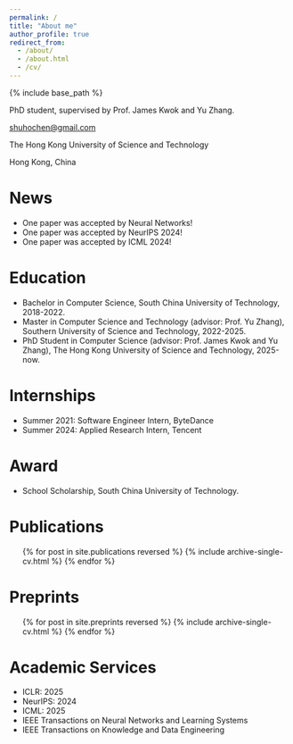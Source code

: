 ```yaml
---
permalink: /
title: "About me"
author_profile: true
redirect_from: 
  - /about/
  - /about.html
  - /cv/
---
```



{% include base_path %}

PhD student, supervised by Prof. James Kwok and Yu Zhang.

shuhochen@gmail.com

The Hong Kong University of Science and Technology

Hong Kong, China

News
======
* One paper was accepted by Neural Networks!
* One paper was accepted by NeurIPS 2024!
* One paper was accepted by ICML 2024!

Education
======
* Bachelor in Computer Science, South China University of Technology, 2018-2022.
* Master in Computer Science and Technology (advisor: Prof. Yu Zhang), Southern University of Science and Technology, 2022-2025.
* PhD Student in Computer Science (advisor: Prof. James Kwok and Yu Zhang), The Hong Kong University of Science and Technology, 2025-now.

Internships
======
* Summer 2021: Software Engineer Intern, ByteDance
* Summer 2024: Applied Research Intern, Tencent

Award
=====
* School Scholarship, South China University of Technology.
  
<!-- Skills
======
* Skill 1
* Skill 2
  * Sub-skill 2.1
  * Sub-skill 2.2
  * Sub-skill 2.3
* Skill 3 -->

Publications
======

  <ul>{% for post in site.publications reversed %}
    {% include archive-single-cv.html %}
  {% endfor %}</ul>

Preprints
======

  <ul>{% for post in site.preprints reversed %}
    {% include archive-single-cv.html %}
  {% endfor %}</ul>
  
<!-- Talks
======
  <ul>{% for post in site.talks %}
    {% include archive-single-talk-cv.html %}
  {% endfor %}</ul> -->
  
<!-- Teaching
======
  <ul>{% for post in site.teaching %}
    {% include archive-single-cv.html %}
  {% endfor %}</ul> -->
  
Academic Services
======
- ICLR: 2025
- NeurIPS: 2024
- ICML: 2025
- IEEE Transactions on Neural Networks and Learning Systems
- IEEE Transactions on Knowledge and Data Engineering

